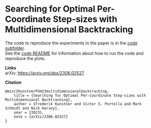 # Searching for Optimal Per-Coordinate Step-sizes with Multidimensional Backtracking 

The code to reproduce the experiments in the paper is in the [code subfolder](code/).  
See the [code README](code/README.md) for information about how to run the code and reproduce the plots.

**Links**  
arXiv: https://arxiv.org/abs/2306.02527

**Citation**
```
@misc{KunstnerPSH23multidimensionalbacktracking,
    title = {Searching for Optimal Per-Coordinate Step-sizes with Multidimensional Backtracking},
    author = {Frederik Kunstner and Victor S. Portella and Mark Schmidt and Nick Harvey},
    year = {2023},
    note = {arXiv/2306.02527}
}
```